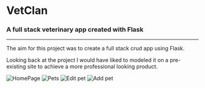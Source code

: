 <h1>VetClan</h1>
<h3>A full stack veterinary app created with Flask</h3>
<hr>

The aim for this project was to create a full stack crud app using Flask.



Looking back at the project I would have liked to modeled it on a pre-existing site to achieve a more professional looking product.





![HomePage](site_images/home_page.png)
![Pets](site_images/pets.png)
![Edit pet](site_images/edit_pet.png)
![Add pet](site_images/add_pet.png)
